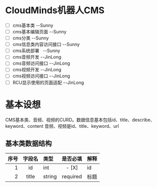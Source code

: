 # CloudMinds机器人CMS
- [ ] cms基本类  --Sunny
- [ ] cms基本编辑页面 --Sunny
- [ ] cms分类   --Sunny
- [ ] cms信息类内容访问接口   --Sunny
- [ ] cms系统部署   --Sunny
- [ ] cms音频开发  --JinLong
- [ ] cms音频访问接口  --JinLong
- [ ] cms视频开发  --JinLong
- [ ] cms视频访问接口  --JinLong
- [ ] RCU显示使用的页面适配  --JinLong

# 基本设想
CMS基本类、音频、视频的CURD。数据信息基本包括id、title、describe、keyword、content
音频、视频是id、title、keyword、url

## 基本类数据结构

|序号|字段名|类型|是否必填|解释|
|--:|:--:|:--|:--:|:--|
|1|id|int| - [X] |id|
|2|title|string|required|标题|
